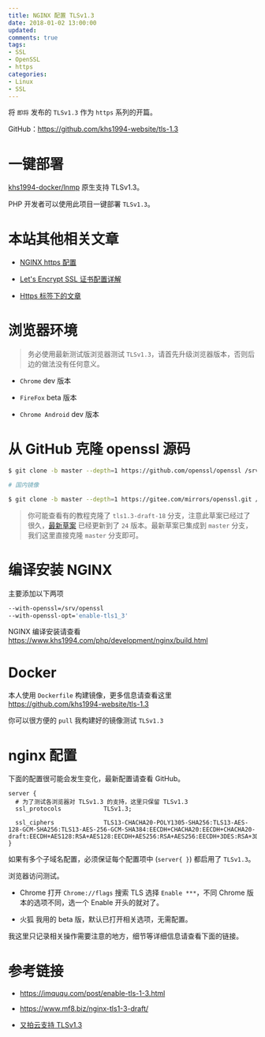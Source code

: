 ```yaml
---
title: NGINX 配置 TLSv1.3
date: 2018-01-02 13:00:00
updated:
comments: true
tags:
- SSL
- OpenSSL
- https
categories:
- Linux
- SSL
---
```


将 `即将` 发布的 `TLSv1.3` 作为 `https` 系列的开篇。

GitHub：https://github.com/khs1994-website/tls-1.3

<!--more-->

# 一键部署

[khs1994-docker/lnmp](https://github.com/khs1994-docker/lnmp) 原生支持 TLSv1.3。

PHP 开发者可以使用此项目一键部署 `TLSv1.3`。

# 本站其他相关文章

* [NGINX https 配置](https://www.khs1994.com/php/development/nginx/https.html)

* [Let's Encrypt SSL 证书配置详解](https://www.khs1994.com/php/development/nginx/lets-encrypt.html)

* [Https 标签下的文章](https://www.khs1994.com/tags/https/)

# 浏览器环境

> 务必使用最新测试版浏览器测试 `TLSv1.3`，请首先升级浏览器版本，否则后边的做法没有任何意义。

* `Chrome` dev 版本

* `FireFox` beta 版本

* `Chrome Android` dev 版本

# 从 GitHub 克隆 openssl 源码

```bash
$ git clone -b master --depth=1 https://github.com/openssl/openssl /srv/openssl

# 国内镜像

$ git clone -b master --depth=1 https://gitee.com/mirrors/openssl.git /srv/openssl
```

> 你可能查看有的教程克隆了 `tls1.3-draft-18` 分支，注意此草案已经过了很久，[最新草案](https://tools.ietf.org/html/draft-ietf-tls-tls13-24) 已经更新到了 `24` 版本。最新草案已集成到 `master` 分支，我们这里直接克隆 `master` 分支即可。

# 编译安装 NGINX

主要添加以下两项

```bash
--with-openssl=/srv/openssl
--with-openssl-opt='enable-tls1_3'
```

NGINX 编译安装请查看 https://www.khs1994.com/php/development/nginx/build.html

# Docker

本人使用 `Dockerfile` 构建镜像，更多信息请查看这里 https://github.com/khs1994-website/tls-1.3

你可以很方便的 `pull` 我构建好的镜像测试 `TLSv1.3`

# nginx 配置

下面的配置很可能会发生变化，最新配置请查看 GitHub。

```nginx
server {
  # 为了测试各浏览器对 TLSv1.3 的支持，这里只保留 TLSv1.3
  ssl_protocols            TLSv1.3;

  ssl_ciphers              TLS13-CHACHA20-POLY1305-SHA256:TLS13-AES-128-GCM-SHA256:TLS13-AES-256-GCM-SHA384:EECDH+CHACHA20:EECDH+CHACHA20-draft:EECDH+AES128:RSA+AES128:EECDH+AES256:RSA+AES256:EECDH+3DES:RSA+3DES:!MD5;
}
```

如果有多个子域名配置，必须保证每个配置项中 (`server{ }`) 都启用了 `TLSv1.3`。

浏览器访问测试。

* Chrome 打开 `Chrome://flags` 搜索 TLS 选择 `Enable ***`，不同 Chrome 版本的选项不同，选一个 Enable 开头的就对了。

* 火狐 我用的 beta 版，默认已打开相关选项，无需配置。

我这里只记录相关操作需要注意的地方，细节等详细信息请查看下面的链接。

# 参考链接

* https://imququ.com/post/enable-tls-1-3.html

* https://www.mf8.biz/nginx-tls1-3-draft/

* [又拍云支持 TLSv1.3](https://tech.upyun.com/article/276/%E5%8F%88%E6%8B%8D%E4%BA%91%20CDN%20%E6%AD%A3%E5%BC%8F%E6%94%AF%E6%8C%81%20TLS%201.3%20%E5%8A%A0%E5%AF%86%E5%8D%8F%E8%AE%AE%EF%BC%8C%E4%B8%80%E9%94%AE%E5%BC%80%E5%90%AF%E6%9E%81%E9%80%9F%20HTTPS%20%E4%BD%93%E9%AA%8C.html)
